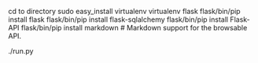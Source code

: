 cd to directory
sudo easy_install virtualenv
virtualenv flask
flask/bin/pip install flask
flask/bin/pip install flask-sqlalchemy
flask/bin/pip install Flask-API
flask/bin/pip install markdown       # Markdown support for the browsable API.

./run.py
